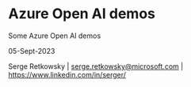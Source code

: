 # Azure Open AI demos
Some Azure Open AI demos

05-Sept-2023

Serge Retkowsky | serge.retkowsky@microsoft.com | https://www.linkedin.com/in/serger/

